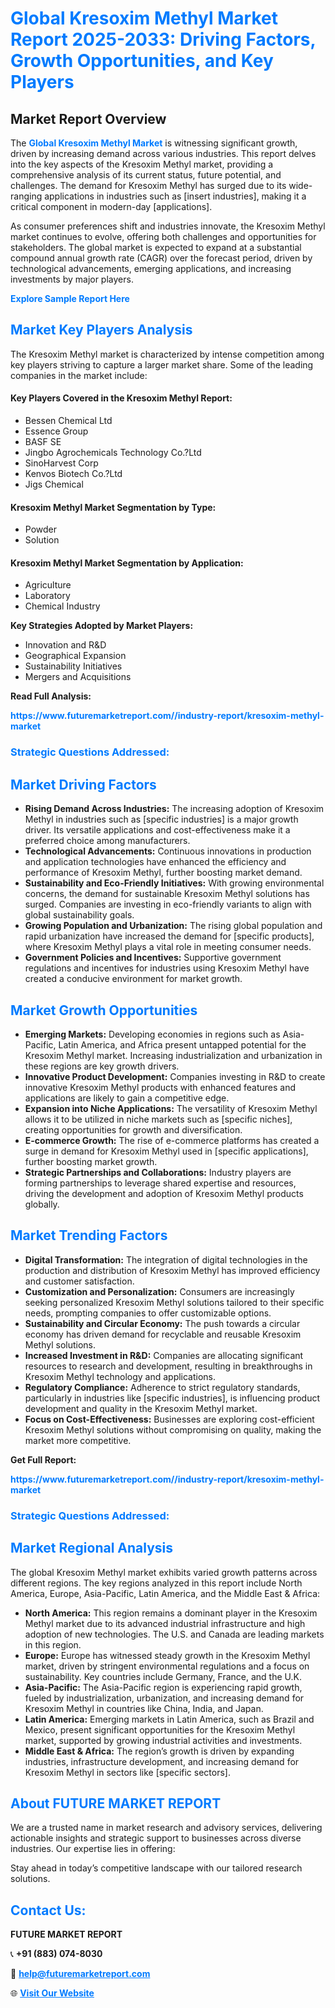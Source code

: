 <h1 style="color: #007BFF;">Global Kresoxim Methyl Market Report 2025-2033: Driving Factors, Growth Opportunities, and Key Players</h1>

<section id="overview">
<h2>Market Report Overview</h2>
<p>The <a href="https://www.futuremarketreport.com//industry-report/kresoxim-methyl-market" style="color: #007BFF; text-decoration: none;"><strong>Global Kresoxim Methyl Market</strong></a> is witnessing significant growth, driven by increasing demand across various industries. This report delves into the key aspects of the Kresoxim Methyl market, providing a comprehensive analysis of its current status, future potential, and challenges. The demand for Kresoxim Methyl has surged due to its wide-ranging applications in industries such as [insert industries], making it a critical component in modern-day [applications].</p>
<p>As consumer preferences shift and industries innovate, the Kresoxim Methyl market continues to evolve, offering both challenges and opportunities for stakeholders. The global market is expected to expand at a substantial compound annual growth rate (CAGR) over the forecast period, driven by technological advancements, emerging applications, and increasing investments by major players.</p>
</section>

<section id="overview">
<p><a href="https://www.futuremarketreport.com//request-sample/reportId=47502" style="color: #007BFF; text-decoration: none;"><strong>Explore Sample Report Here</strong></a></p>
</section>

<section id="key-players">
<h2 style="color: #007BFF;">Market Key Players Analysis</h2>
<p>The Kresoxim Methyl market is characterized by intense competition among key players striving to capture a larger market share. Some of the leading companies in the market include:</p>
<h4>Key Players Covered in the Kresoxim Methyl Report:</h4>
<ul><li>Bessen Chemical Ltd</li><li>Essence Group</li><li>BASF SE</li><li>Jingbo Agrochemicals Technology Co.?Ltd</li><li>SinoHarvest Corp</li><li>Kenvos Biotech Co.?Ltd</li><li>Jigs Chemical</li></ul>
<h4>Kresoxim Methyl Market Segmentation by Type:</h4>
<ul><li>Powder</li><li>Solution</li></ul>

<h4>Kresoxim Methyl Market Segmentation by Application:</h4>
<ul><li>Agriculture</li><li>Laboratory</li><li>Chemical Industry</li></ul>
<p><strong>Key Strategies Adopted by Market Players:</strong></p>
<ul>
<li>Innovation and R&D</li>
<li>Geographical Expansion</li>
<li>Sustainability Initiatives</li>
<li>Mergers and Acquisitions</li>
</ul>
</section>

<section>
<p><strong>Read Full Analysis: </strong></p><a href="https://www.futuremarketreport.com//industry-report/kresoxim-methyl-market" style="color: #007BFF; text-decoration: none;"><strong>https://www.futuremarketreport.com//industry-report/kresoxim-methyl-market</strong></a>
<h3 style="color: #007BFF;">Strategic Questions Addressed:</h3>
</section>

<section id="driving-factors">
<h2 style="color: #007BFF;">Market Driving Factors</h2>
<ul>
<li><strong>Rising Demand Across Industries:</strong> The increasing adoption of Kresoxim Methyl in industries such as [specific industries] is a major growth driver. Its versatile applications and cost-effectiveness make it a preferred choice among manufacturers.</li>
<li><strong>Technological Advancements:</strong> Continuous innovations in production and application technologies have enhanced the efficiency and performance of Kresoxim Methyl, further boosting market demand.</li>
<li><strong>Sustainability and Eco-Friendly Initiatives:</strong> With growing environmental concerns, the demand for sustainable Kresoxim Methyl solutions has surged. Companies are investing in eco-friendly variants to align with global sustainability goals.</li>
<li><strong>Growing Population and Urbanization:</strong> The rising global population and rapid urbanization have increased the demand for [specific products], where Kresoxim Methyl plays a vital role in meeting consumer needs.</li>
<li><strong>Government Policies and Incentives:</strong> Supportive government regulations and incentives for industries using Kresoxim Methyl have created a conducive environment for market growth.</li>
</ul>
</section>

<section id="growth-opportunities">
<h2 style="color: #007BFF;">Market Growth Opportunities</h2>
<ul>
<li><strong>Emerging Markets:</strong> Developing economies in regions such as Asia-Pacific, Latin America, and Africa present untapped potential for the Kresoxim Methyl market. Increasing industrialization and urbanization in these regions are key growth drivers.</li>
<li><strong>Innovative Product Development:</strong> Companies investing in R&D to create innovative Kresoxim Methyl products with enhanced features and applications are likely to gain a competitive edge.</li>
<li><strong>Expansion into Niche Applications:</strong> The versatility of Kresoxim Methyl allows it to be utilized in niche markets such as [specific niches], creating opportunities for growth and diversification.</li>
<li><strong>E-commerce Growth:</strong> The rise of e-commerce platforms has created a surge in demand for Kresoxim Methyl used in [specific applications], further boosting market growth.</li>
<li><strong>Strategic Partnerships and Collaborations:</strong> Industry players are forming partnerships to leverage shared expertise and resources, driving the development and adoption of Kresoxim Methyl products globally.</li>
</ul>
</section>

<section id="trending-factors">
<h2 style="color: #007BFF;">Market Trending Factors</h2>
<ul>
<li><strong>Digital Transformation:</strong> The integration of digital technologies in the production and distribution of Kresoxim Methyl has improved efficiency and customer satisfaction.</li>
<li><strong>Customization and Personalization:</strong> Consumers are increasingly seeking personalized Kresoxim Methyl solutions tailored to their specific needs, prompting companies to offer customizable options.</li>
<li><strong>Sustainability and Circular Economy:</strong> The push towards a circular economy has driven demand for recyclable and reusable Kresoxim Methyl solutions.</li>
<li><strong>Increased Investment in R&D:</strong> Companies are allocating significant resources to research and development, resulting in breakthroughs in Kresoxim Methyl technology and applications.</li>
<li><strong>Regulatory Compliance:</strong> Adherence to strict regulatory standards, particularly in industries like [specific industries], is influencing product development and quality in the Kresoxim Methyl market.</li>
<li><strong>Focus on Cost-Effectiveness:</strong> Businesses are exploring cost-efficient Kresoxim Methyl solutions without compromising on quality, making the market more competitive.</li>
</ul>
</section>

<section>
<p><strong>Get Full Report: </strong></p><a href="https://www.futuremarketreport.com//industry-report/kresoxim-methyl-market" style="color: #007BFF; text-decoration: none;"><strong>https://www.futuremarketreport.com//industry-report/kresoxim-methyl-market</strong></a>
<h3 style="color: #007BFF;">Strategic Questions Addressed:</h3>
</section>


<section id="regional-analysis">
<h2 style="color: #007BFF;">Market Regional Analysis</h2>
<p>The global Kresoxim Methyl market exhibits varied growth patterns across different regions. The key regions analyzed in this report include North America, Europe, Asia-Pacific, Latin America, and the Middle East & Africa:</p>
<ul>
<li><strong>North America:</strong> This region remains a dominant player in the Kresoxim Methyl market due to its advanced industrial infrastructure and high adoption of new technologies. The U.S. and Canada are leading markets in this region.</li>
<li><strong>Europe:</strong> Europe has witnessed steady growth in the Kresoxim Methyl market, driven by stringent environmental regulations and a focus on sustainability. Key countries include Germany, France, and the U.K.</li>
<li><strong>Asia-Pacific:</strong> The Asia-Pacific region is experiencing rapid growth, fueled by industrialization, urbanization, and increasing demand for Kresoxim Methyl in countries like China, India, and Japan.</li>
<li><strong>Latin America:</strong> Emerging markets in Latin America, such as Brazil and Mexico, present significant opportunities for the Kresoxim Methyl market, supported by growing industrial activities and investments.</li>
<li><strong>Middle East & Africa:</strong> The region’s growth is driven by expanding industries, infrastructure development, and increasing demand for Kresoxim Methyl in sectors like [specific sectors].</li>
</ul>
</section>

<footer>
<h2 style="color: #007BFF;">About FUTURE MARKET REPORT</h2>
<p>We are a trusted name in market research and advisory services, delivering actionable insights and strategic support to businesses across diverse industries. Our expertise lies in offering:</p>

<p>Stay ahead in today’s competitive landscape with our tailored research solutions.</p>

<h2 style="color: #007BFF;">Contact Us:</h2>
<p><strong>FUTURE MARKET REPORT</strong></p>
<p>📞 <strong>+91 (883) 074-8030</strong></p>
<p>📧 <strong><a href="mailto:help@futuremarketreport.com" style="color: #007BFF;">help@futuremarketreport.com</a></strong></p>
<p>🌐 <strong><a href="https://www.futuremarketreport.com/" style="color: #007BFF;">Visit Our Website</a></strong></p>
</footer>
